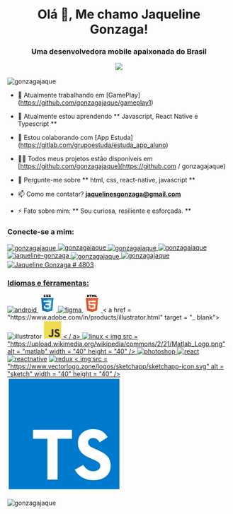 <h1 align = "center"> Olá 👋, Me chamo Jaqueline Gonzaga! </h1>
<h3 align = "center"> Uma desenvolvedora mobile apaixonada do Brasil </h3>

<p align = "center"> <img src="https://media.giphy.com/media/L1R1tvI9svkIWwpVYr/giphy.gif" /> </p>

<p align = "left">
  <img src = "https://komarev.com/ghpvc/?username=gonzagajaque&label=Profile%20views&color=0e75b6&style=flat" alt = "gonzagajaque" />
</p>

- 🔭 Atualmente trabalhando em [GamePlay] (https://github.com/gonzagajaque/gameplay1)

- 🌱 Atualmente estou aprendendo ** Javascript, React Native e Typescript **

- 👯 Estou colaborando com [App Estuda] (https://gitlab.com/grupoestuda/estuda_app_aluno)

- 👨‍💻 Todos meus projetos estão disponíveis em [https://github.com/gonzagajaque](https://github.com / gonzagajaque)

- 💬 Pergunte-me sobre ** html, css, react-native, javascript **

- 📫 Como me contatar? **jaquelinesgonzaga@gmail.com**

- ⚡ Fato sobre mim: ** Sou curiosa, resiliente e esforçada. **

<h3 align = "left"> Conecte-se a mim: </h3>
<p align = "left">
<a href="https://codepen.io/gonzagajaque" target="blank"> <img align = "center" src = "https://raw.githubusercontent.com/rahuldkjain/github-profile-readme-generator /master/src/images/icons/Social/codepen.svg "alt =" gonzagajaque "height =" 30 "width =" 40 "/> </a>
<a href =" https://dev.to/gonzagajaque "target =" blank "> <img align =" center "src =" https://cdn.jsdelivr.net/npm/simple-icons@3.0.1/icons/dev-dot-to.svg "alt =" gonzagajaque "altura =" 30 "
<a href="https://twitter.com/gonzagajaque" target="blank"> <img align = "center" src = "https://raw.githubusercontent.com/rahuldkjain/github-profile-readme-generator /master/src/images/icons/Social/twitter.svg "alt =" gonzagajaque "height =" 30 "width =" 40 "/> </a>
<a href =" https://linkedin.com/in / gonzagajaque "target =" blank "> <img align =" center "src =" https://raw.githubusercontent.com/rahuldkjain/github-profile-readme-generator/master/src/images/icons/Social/linked -in-alt.svg "alt =" gonzagajaque "height =" 30 "width =" 40 "/> </a>
<a href =" https://stackoverflow.com/users/jaqueline-gonzaga "target =" em branco "> <img align =" center "src = "https://raw.githubusercontent.com/rahuldkjain/github-profile-readme-generator/master/src/images/icons/Social/stack-overflow.svg" alt = "jaqueline-gonzaga" height = "30 "largura =" 40 "/> </a>
<a href="https://fb.com/gonzagajaque" target="blank"> <img align = "center" src = "https://raw.githubusercontent.com/rahuldkjain/github-profile-readme-generator /master/src/images/icons/Social/facebook.svg "alt =" gonzagajaque "height =" 30 "width =" 40 "/> </a>
<a href =" https://instagram.com/gonzagajaque "target =" blank "> <img align =" center "src =" https://raw.githubusercontent.com/rahuldkjain/github-profile-readme-generator/master/src/images/icons/Social/instagram.svg "alt =" gonzagajaque "height =" 30 "width =" 40 "/> </a>
<a href="https://discord.gg/Jaqueline Gonzaga#4803" target="blank"> <img align = "center" src = "https: // raw.githubusercontent.com/rahuldkjain/github-profile-readme-generator/master/src/images/icons/Social/discord.svg "alt =" Jaqueline Gonzaga # 4803 "height =" 30 "width =" 40 "/> </ a>
</p>

<h3 align = "left"> Idiomas e ferramentas: </h3>
<p align = "left"> <a href="https://developer.android.com" target="_blank"> <img src = "https://raw.githubusercontent.com/devicons/devicon/master/ icons / android / android-original-wordmark.svg "alt =" android "width =" 40 "height =" 40 "/> </a> <a href =" https://www.w3schools.com/css/ "target =" _ blank "> <img src =" https://raw.githubusercontent.com/devicons/devicon/master/icons/css3/css3-original-wordmark.svg "alt =" css3 "width =" 40 " height = "40" /> </a> <a href="https://www.figma.com/" target="_blank"> <img src = "https://www.vectorlogo.zone/logos/ figma / figma-icon.svg "alt = "figma" width = "40" height = "40" /> </a> <a href="https://www.w3.org/html/" target="_blank"> <img src = " https://raw.githubusercontent.com/devicons/devicon/master/icons/html5/html5-original-wordmark.svg "alt =" html5 "width =" 40 "height =" 40 "/> </a> < a href = "https://www.adobe.com/in/products/illustrator.html" target = "_ blank"> <img src = "https://www.vectorlogo.zone/logos/adobe_illustrator/adobe_illustrator-icon .svg "alt =" illustrator "width =" 40 "height =" 40 "/> </a> <a href =" https://developer.mozilla.org/en-US/docs/Web/JavaScript "target = "_ em branco"> <img src = "https://raw.githubusercontent.com/devicons/devicon/master/icons/javascript/javascript-original.svg" alt = "javascript" width = "40" height = "40" /> < / a> <a href="https://www.linux.org/" target="_blank"> <img src = "https://raw.githubusercontent.com/devicons/devicon/master/icons/linux/ linux-original.svg "alt =" linux "width =" 40 "height =" 40 "/> </a> <a href="https://www.mathworks.com/" target="_blank"> < img src = "https://upload.wikimedia.org/wikipedia/commons/2/21/Matlab_Logo.png" alt = "matlab" width = "40" height = "40" /> </a> <a href = "https://www.photoshop.com/en" target = "_ blank"> <img src = "https://raw.githubusercontent.com/devicons/devicon/master/icons/photoshop/photoshop-line .svg "alt =" photoshop "width =" 40 "height =" 40 "/> </a> <a href="https://reactjs.org/" target="_blank"> <img src =" https : //raw.githubusercontent.com/devicons/devicon/master/icons/react/react-original-wordmark.svg "alt =" react "width =" 40 "height =" 40 "/> </a> <a href = "https://reactnative.dev/" target = "_ blank"> <img src = "https://reactnative.dev/img/header_logo.svg" alt = "reactnative" width = "40" height = " 40 "/></a> <a href="https://redux.js.org" target="_blank"> <img src = "https://raw.githubusercontent.com/devicons/devicon/master/icons/redux/ redux-original.svg "alt =" redux "width =" 40 "height =" 40 "/> </a> <a href="https://www.sketch.com/" target="_blank"> < img src = "https://www.vectorlogo.zone/logos/sketchapp/sketchapp-icon.svg" alt = "sketch" width = "40" height = "40" /> </a> <a href = " https://www.typescriptlang.org/ "target =" _ blank "> <img src =" https://raw.githubusercontent.com/devicons/devicon/master/icons/typescript/typescript-original.svg "alt = "typescript "largura =" 40 "altura =" 40 "/> </a> </p>

<p> <img align = "center" src = "https://github-readme-stats.vercel.app/api/top-langs?username=gonzagajaque&show_icons=true&locale=en&layout=compact" alt = "gonzagajaque" /> </p>
